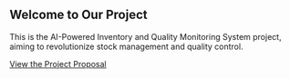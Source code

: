 ## Welcome to Our Project

This is the AI-Powered Inventory and Quality Monitoring System project, aiming to revolutionize stock management and quality control.

[View the Project Proposal](./proposal/)
